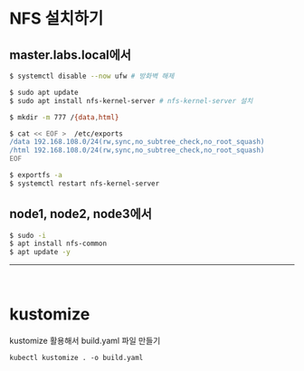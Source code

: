 # NFS 설치하기
## master.labs.local에서
```bash
$ systemctl disable --now ufw # 방화벽 해제

$ sudo apt update 
$ sudo apt install nfs-kernel-server # nfs-kernel-server 설치

$ mkdir -m 777 /{data,html} 

$ cat << EOF >  /etc/exports 
/data 192.168.108.0/24(rw,sync,no_subtree_check,no_root_squash) 
/html 192.168.108.0/24(rw,sync,no_subtree_check,no_root_squash) 
EOF

$ exportfs -a 
$ systemctl restart nfs-kernel-server 
```

## node1, node2, node3에서
```bash
$ sudo -i 
$ apt install nfs-common 
$ apt update -y 
```
---
<br>

# kustomize
kustomize 활용해서 build.yaml 파일 만들기

```
kubectl kustomize . -o build.yaml
```

